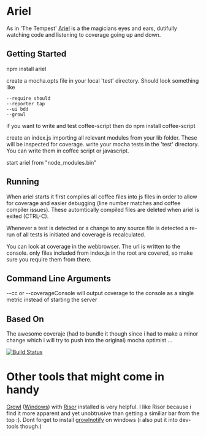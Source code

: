 Ariel
=====
As in 'The Tempest' [Ariel][w] is a the magicians eyes and ears, dutifully watching code and listening to coverage going up and down. 

Getting Started
---------------
npm install ariel

create a mocha.opts file in your local 'test' directory.
Should look something like

    --require should 
    --reporter tap
    --ui bdd
    --growl

if you want to write and test coffee-script then do
npm install coffee-script 

create an index.js importing all relevant modules from your lib folder. These will be inspected for coverage.
write your mocha tests in the 'test' directory. You can write them in coffee script or javascript. 

start ariel from "node_modules\.bin"

Running
-------

When ariel starts it first compiles all coffee files into js files in order to allow
for coverage and easier debugging (line number matches and coffee compiler issues).
These automtically compiled files are deleted when ariel is exited (CTRL-C).

Whenever a test is detected or a change to any source file is detected a re-run of all tests is initiated and coverage
is recalculated.

You can look at coverage in the webbrowser. The url is written to the console. only files included from index.js in the root are covered, so make sure you
require them from there.

Command Line Arguments
----------------------
--cc or --coverageConsole will output coverage to the console as a single metric instead of starting the server


Based On
--------
The awesome coveraje (had to bundle it though since i had to make a minor change which i will try to push into the original)
mocha
optimist
...


[w]: http://en.wikipedia.org/wiki/Ariel_(The_Tempest)

[![Build Status](https://secure.travis-ci.org/matthiasg/node-ariel.png?branch=master)](http://travis-ci.org/matthiasg/node-ariel)

Other tools that might come in handy
====================================

[Growl][g] ([Windows][gw]) with [Risor][gr] installed is very helpful. I like Risor because i find it more apparent and yet unobtrusive than getting a similiar bar from the top :). Dont forget to install [growlnotify][gn] on windows (i also put it into dev-tools though.)

[g]: http://www.growl.info
[gw]: http://www.growlforwindows.com
[gr]: http://www.growlforwindows.com/gfw/displays/risor
[gn]: http://www.growlforwindows.com/gfw/help/growlnotify.aspx


